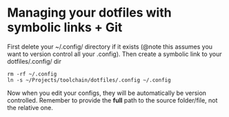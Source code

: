 # Managing your dotfiles with symbolic links + Git
First delete your ~/.config/ directory if it exists (@note this assumes you want to version control all your .config).
Then create a symbolic link to your dotfiles/.config/ dir
``` Shell
rm -rf ~/.config
ln -s ~/Projects/toolchain/dotfiles/.config ~/.config
```
Now when you edit your configs, they will be automatically be version controlled.
Remember to provide the **full** path to the source folder/file, not the relative one.

